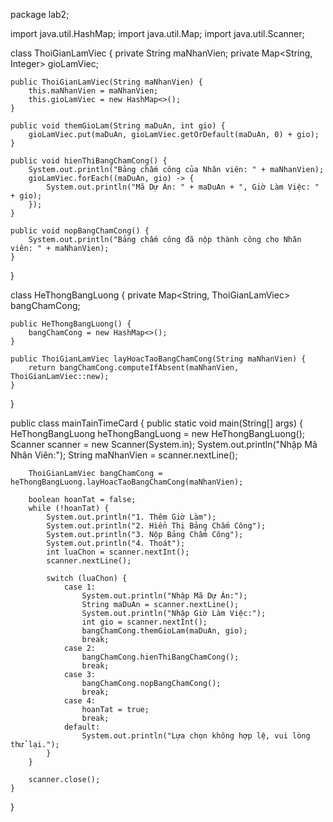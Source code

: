 package lab2;

import java.util.HashMap;
import java.util.Map;
import java.util.Scanner;

class ThoiGianLamViec {
    private String maNhanVien;
    private Map<String, Integer> gioLamViec;

    public ThoiGianLamViec(String maNhanVien) {
        this.maNhanVien = maNhanVien;
        this.gioLamViec = new HashMap<>();
    }

    public void themGioLam(String maDuAn, int gio) {
        gioLamViec.put(maDuAn, gioLamViec.getOrDefault(maDuAn, 0) + gio);
    }

    public void hienThiBangChamCong() {
        System.out.println("Bảng chấm công của Nhân viên: " + maNhanVien);
        gioLamViec.forEach((maDuAn, gio) -> {
            System.out.println("Mã Dự Án: " + maDuAn + ", Giờ Làm Việc: " + gio);
        });
    }

    public void nopBangChamCong() {
        System.out.println("Bảng chấm công đã nộp thành công cho Nhân viên: " + maNhanVien);
    }
}

class HeThongBangLuong {
    private Map<String, ThoiGianLamViec> bangChamCong;

    public HeThongBangLuong() {
        bangChamCong = new HashMap<>();
    }

    public ThoiGianLamViec layHoacTaoBangChamCong(String maNhanVien) {
        return bangChamCong.computeIfAbsent(maNhanVien, ThoiGianLamViec::new);
    }
}

public class mainTainTimeCard {
    public static void main(String[] args) {
        HeThongBangLuong heThongBangLuong = new HeThongBangLuong();
        Scanner scanner = new Scanner(System.in);
        System.out.println("Nhập Mã Nhân Viên:");
        String maNhanVien = scanner.nextLine();

        ThoiGianLamViec bangChamCong = heThongBangLuong.layHoacTaoBangChamCong(maNhanVien);

        boolean hoanTat = false;
        while (!hoanTat) {
            System.out.println("1. Thêm Giờ Làm");
            System.out.println("2. Hiển Thị Bảng Chấm Công");
            System.out.println("3. Nộp Bảng Chấm Công");
            System.out.println("4. Thoát");
            int luaChon = scanner.nextInt();
            scanner.nextLine();  

            switch (luaChon) {
                case 1:
                    System.out.println("Nhập Mã Dự Án:");
                    String maDuAn = scanner.nextLine();
                    System.out.println("Nhập Giờ Làm Việc:");
                    int gio = scanner.nextInt();
                    bangChamCong.themGioLam(maDuAn, gio);
                    break;
                case 2:
                    bangChamCong.hienThiBangChamCong();
                    break;
                case 3:
                    bangChamCong.nopBangChamCong();
                    break;
                case 4:
                    hoanTat = true;
                    break;
                default:
                    System.out.println("Lựa chọn không hợp lệ, vui lòng thử lại.");
            }
        }

        scanner.close();
    }
}
